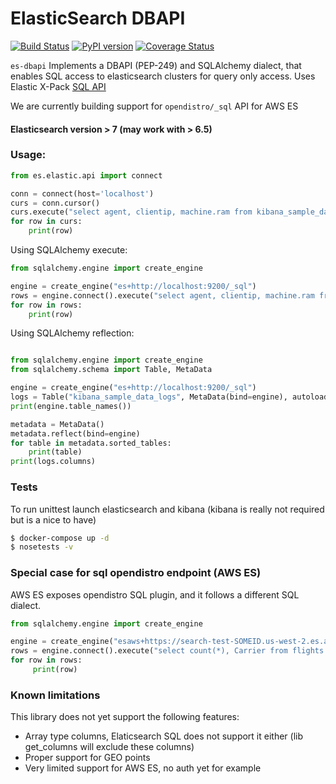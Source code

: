 # ElasticSearch DBAPI

[![Build Status](https://travis-ci.org/apache/incubator-superset.svg?branch=master)](https://travis-ci.org/dpgaspar/es-dbapi)
[![PyPI version](https://badge.fury.io/py/es-dbapi.svg)](https://badge.fury.io/py/es-dbapi)
[![Coverage Status](https://codecov.io/github/preset-io/es-dbapi/coverage.svg?branch=master)](https://codecov.io/github/preset-io/es-dbapi)


`es-dbapi` Implements a DBAPI (PEP-249) and SQLAlchemy dialect, 
that enables SQL access to elasticsearch clusters for query only access. 
Uses Elastic X-Pack [SQL API](https://www.elastic.co/guide/en/elasticsearch/reference/current/xpack-sql.html)

We are currently building support for `opendistro/_sql` API for AWS ES

#### Elasticsearch version > 7 (may work with > 6.5)

### Usage:

```python
from es.elastic.api import connect

conn = connect(host='localhost')
curs = conn.cursor()
curs.execute("select agent, clientip, machine.ram from kibana_sample_data_logs LIMIT 10")
for row in curs:
    print(row)
```

Using SQLAlchemy execute:

```python
from sqlalchemy.engine import create_engine

engine = create_engine("es+http://localhost:9200/_sql")
rows = engine.connect().execute("select agent, clientip, machine.ram from kibana_sample_data_logs LIMIT 10")
for row in rows:
    print(row)

```

Using SQLAlchemy reflection:

```python

from sqlalchemy.engine import create_engine
from sqlalchemy.schema import Table, MetaData

engine = create_engine("es+http://localhost:9200/_sql")
logs = Table("kibana_sample_data_logs", MetaData(bind=engine), autoload=True)
print(engine.table_names())

metadata = MetaData()
metadata.reflect(bind=engine)
for table in metadata.sorted_tables:
    print(table)
print(logs.columns)
```

### Tests

To run unittest launch elasticsearch and kibana (kibana is really not required but is a nice to have)

```bash
$ docker-compose up -d
$ nosetests -v
```

### Special case for sql opendistro endpoint (AWS ES)

AWS ES exposes opendistro SQL plugin, and it follows a different SQL dialect. 

```python
from sqlalchemy.engine import create_engine

engine = create_engine("esaws+https://search-test-SOMEID.us-west-2.es.amazonaws.com:443/")
rows = engine.connect().execute("select count(*), Carrier from flights GROUP BY Carrier")
for row in rows:
     print(row)
```

### Known limitations

This library does not yet support the following features:

- Array type columns, Elaticsearch SQL does not support it either 
(lib get_columns will exclude these columns)
- Proper support for GEO points
- Very limited support for AWS ES, no auth yet for example
